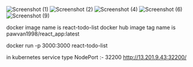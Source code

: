 ![Screenshot (1)](https://github.com/pawvan1998/Reactapp/assets/55293135/840db449-d904-457b-a40d-0598a29d30fb)
![Screenshot (2)](https://github.com/pawvan1998/Reactapp/assets/55293135/56223fcd-d32d-4ac7-937e-aed02c6f4ce7)
![Screenshot (4)](https://github.com/pawvan1998/Reactapp/assets/55293135/c02a215b-d98f-461f-a1d3-d3b21c536f19)
![Screenshot (6)](https://github.com/pawvan1998/Reactapp/assets/55293135/fe4636c1-1980-4bdb-bb7c-fa82328f03f1)
![Screenshot (9)](https://github.com/pawvan1998/Reactapp/assets/55293135/d7abf371-17a4-45d5-a7ed-01b2fd405afb)

docker image name is react-todo-list
docker hub image tag name is pawvan1998/react_app:latest

docker run -p 3000:3000 react-todo-list

in kubernetes service type NodePort :- 32200
http://13.201.9.43:32200/
